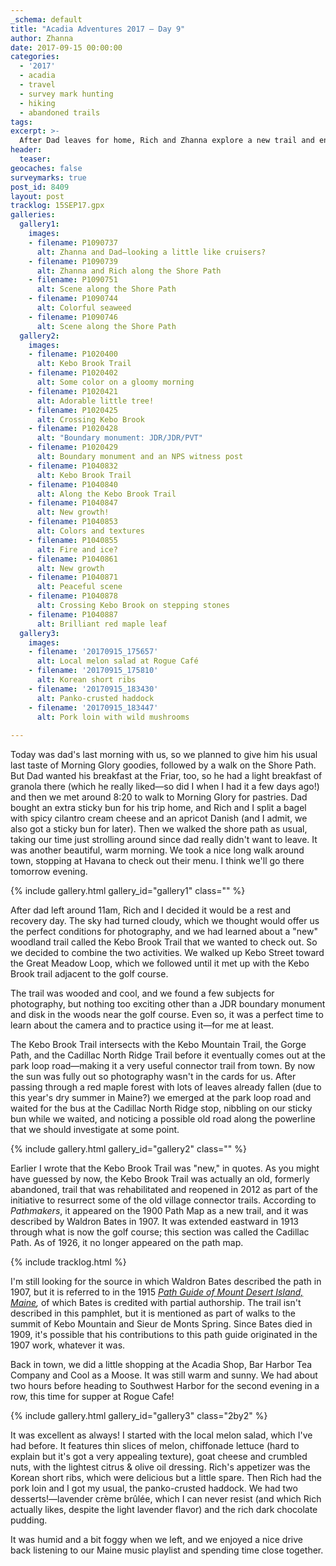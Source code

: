 ```yaml
---
_schema: default
title: "Acadia Adventures 2017 – Day 9"
author: Zhanna
date: 2017-09-15 00:00:00
categories:
  - '2017'
  - acadia
  - travel
  - survey mark hunting
  - hiking
  - abandoned trails
tags:
excerpt: >-
  After Dad leaves for home, Rich and Zhanna explore a new trail and enjoy another excellent dinner in Southwest Harbor!
header:
  teaser:
geocaches: false
surveymarks: true
post_id: 8409
layout: post
tracklog: 15SEP17.gpx
galleries:
  gallery1:
    images:
    - filename: P1090737
      alt: Zhanna and Dad—looking a little like cruisers?
    - filename: P1090739
      alt: Zhanna and Rich along the Shore Path
    - filename: P1090751
      alt: Scene along the Shore Path      
    - filename: P1090744
      alt: Colorful seaweed 
    - filename: P1090746
      alt: Scene along the Shore Path
  gallery2:
    images:
    - filename: P1020400
      alt: Kebo Brook Trail
    - filename: P1020402
      alt: Some color on a gloomy morning
    - filename: P1020421
      alt: Adorable little tree!
    - filename: P1020425
      alt: Crossing Kebo Brook
    - filename: P1020428
      alt: "Boundary monument: JDR/JDR/PVT"
    - filename: P1020429
      alt: Boundary monument and an NPS witness post
    - filename: P1040832
      alt: Kebo Brook Trail
    - filename: P1040840
      alt: Along the Kebo Brook Trail
    - filename: P1040847
      alt: New growth!
    - filename: P1040853
      alt: Colors and textures
    - filename: P1040855
      alt: Fire and ice?
    - filename: P1040861
      alt: New growth
    - filename: P1040871
      alt: Peaceful scene
    - filename: P1040878
      alt: Crossing Kebo Brook on stepping stones
    - filename: P1040887
      alt: Brilliant red maple leaf    
  gallery3:
    images:
    - filename: '20170915_175657'
      alt: Local melon salad at Rogue Café
    - filename: '20170915_175810'
      alt: Korean short ribs
    - filename: '20170915_183430'
      alt: Panko-crusted haddock 
    - filename: '20170915_183447'
      alt: Pork loin with wild mushrooms     
                      
---
```


Today was dad's last morning with us, so we planned to give him his usual last taste of Morning Glory goodies, followed by a walk on the Shore Path. But Dad wanted his breakfast at the Friar, too, so he had a light breakfast of granola there (which he really liked—so did I when I had it a few days ago!) and then we met around 8:20 to walk to Morning Glory for pastries. Dad bought an extra sticky bun for his trip home, and Rich and I split a bagel with spicy cilantro cream cheese and an apricot Danish (and I admit, we also got a sticky bun for later). Then we walked the shore path as usual, taking our time just strolling around since dad really didn't want to leave. It was another beautiful, warm morning. We took a nice long walk around town, stopping at Havana to check out their menu. I think we'll go there tomorrow evening.

{% include gallery.html gallery_id="gallery1" class="" %}

After dad left around 11am,  Rich and I decided it would be a rest and recovery day. The sky had turned cloudy, which we thought would offer us the perfect conditions for photography, and we had learned about a "new" woodland trail called the Kebo Brook Trail that we wanted to check out. So we decided to combine the two activities. We walked up Kebo Street toward the Great Meadow Loop, which we followed until it met up with the Kebo Brook trail adjacent to the golf course. 

The trail was wooded and cool, and we found a few subjects for photography, but nothing too exciting other than a JDR boundary monument and disk in the woods near the golf course. Even so, it was a perfect time to learn about the camera and to practice using it—for me at least. 

The Kebo Brook Trail intersects with the Kebo Mountain Trail, the Gorge Path, and the Cadillac North Ridge Trail before it eventually comes out at the park loop road—making it a very useful connector trail from town. By now the sun was fully out so photography wasn't in the cards for us. After passing through a red maple forest with lots of leaves already fallen (due to this year's dry summer in Maine?) we emerged at the park loop road and waited for the bus at the Cadillac North Ridge stop, nibbling on our sticky bun while we waited, and noticing a possible old road along the powerline that we should investigate at some point.

{% include gallery.html gallery_id="gallery2" class="" %}

Earlier I wrote that the Kebo Brook Trail was "new," in quotes. As you might have guessed by now, the Kebo Brook Trail was actually an old, formerly abandoned, trail that was rehabilitated and reopened in 2012 as part of the initiative to resurrect some of the old village connector trails. According to _Pathmakers_, it appeared on the 1900 Path Map as a new trail, and it was described by Waldron Bates in 1907.  It was extended eastward in 1913 through what is now the golf course; this section was called the Cadillac Path. As of 1926, it no longer appeared on the path map.

{% include tracklog.html %}

I'm still looking for the source in which Waldron Bates described the path in 1907, but it is referred to in the 1915 _<a href="https://planetzhanna.com/adventures/wp-content/uploads/2018/09/1915-Path-Guide-Full.pdf">Path Guide of Mount Desert Island, Maine</a>,_ of which Bates is credited with partial authorship. The trail isn't described in this pamphlet, but it is mentioned as part of walks to the summit of Kebo Mountain and Sieur de Monts Spring. Since Bates died in 1909, it's possible that his contributions to this path guide originated in the 1907 work, whatever it was.

Back in town, we did a little shopping at the Acadia Shop, Bar Harbor Tea Company and Cool as a Moose. It was still warm and sunny. We had about two hours before heading to Southwest Harbor for the second evening in a row, this time for supper at Rogue Cafe! 

{% include gallery.html gallery_id="gallery3" class="2by2" %}

It was excellent as always! I started with the local melon salad, which I've had before. It features thin slices of melon, chiffonade lettuce (hard to explain but it's got a very appealing texture), goat cheese and crumbled nuts, with the lightest citrus & olive oil dressing. Rich's appetizer was the Korean short ribs, which were delicious but a little spare. Then Rich had the pork loin and I got my usual, the panko-crusted haddock. We had two desserts!—lavender crème brûlée, which I can never resist (and which Rich actually likes, despite the light lavender flavor) and the rich dark chocolate pudding. 

It was humid and a bit foggy when we left, and we enjoyed a nice drive back listening to our Maine music playlist and spending time close together.
